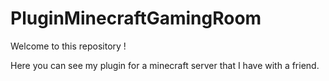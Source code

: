 # PluginMinecraftGamingRoom

Welcome to this repository !

Here you can see my plugin for a minecraft server that I have with a friend.
